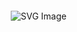 <div style="display: flex; justify-content: center; align-items: center; height: 100vh;">
    <img src="./final.svg" alt="SVG Image" style="margin: auto; width: 500px; height: 360px;">
</div>

[![wakatime](https://wakatime.com/badge/user/018bbffc-5d73-44ea-a60e-b3e68ad75838.svg?style=flat)](https://wakatime.com/@018bbffc-5d73-44ea-a60e-b3e68ad75838)

---

![](https://raw.githubusercontent.com/strn3/github-stats/master/generated/overview.svg#gh-dark-mode-only)
![](https://raw.githubusercontent.com/strn3/github-stats/master/generated/overview.svg#gh-light-mode-only)
![](https://raw.githubusercontent.com/strn3/github-stats/master/generated/languages.svg#gh-dark-mode-only)
![](https://raw.githubusercontent.com/strn3/github-stats/master/generated/languages.svg#gh-light-mode-only)
